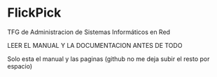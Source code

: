# FlickPick
TFG de Administracion de Sistemas Informáticos en Red

LEER EL MANUAL Y LA DOCUMENTACION ANTES DE TODO

Solo esta el manual y las paginas
(github no me deja subir el resto por espacio)
